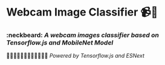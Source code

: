# Webcam Image Classifier :video_camera::boy:
### :neckbeard: _A webcam images classifier based  on Tensorflow.js and MobileNet Model_

:facepunch::facepunch::facepunch::facepunch::facepunch::facepunch::facepunch::facepunch::facepunch::facepunch::facepunch::facepunch:
*Powered by Tensorflow.js and ESNext*
